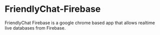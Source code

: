 # FriendlyChat-Firebase

FriendlyChat Firebase is a google chrome based app that allows realtime live databases from Firebase. 
